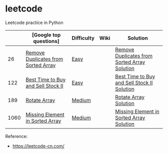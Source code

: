 # leetcode
Leetcode practice in Python



|      | [Google top questions]                                           |Difficulty|Wiki                |Solution                 |
| ---- | ---------------------------------------------------------------- | -------- |------------------- |-------------------------|
| 26   | [Remove Duplicates from Sorted Array]              |	[Easy]	|                    |[Remove Duplicates from Sorted Array Solution] |
| 122   | [Best Time to Buy and Sell Stock II]              |	[Easy]	|                    |[Best Time to Buy and Sell Stock II Solution] |
| 189   | [Rotate Array]                                    |  [Medium] |                    |[Rotate Array Solution] |
| 1060   | [Missing Element in Sorted Array]                                    |  [Medium] |                    |[Missing Element in Sorted Array Solution] |

[Remove Duplicates from Sorted Array]: https://leetcode.com/problems/remove-duplicates-from-sorted-array/
[Remove Duplicates from Sorted Array Solution]: https://github.com/robinali34/leetcode_python/blob/main/src/easy/remove_duplicates_from_sorted_array/solution.py
[Best Time to Buy and Sell Stock II]: https://leetcode.com/problems/best-time-to-buy-and-sell-stock-ii
[Best Time to Buy and Sell Stock II Solution]: https://github.com/robinali34/leetcode_python/blob/main/src/easy/best_time_to_buy_and_sell_stock_ii/solution.py
[Rotate Array]: https://leetcode.com/problems/rotate-array
[Rotate Array Solution]: https://github.com/robinali34/leetcode_python/blob/main/src/medium/rotate_array/solution.py
[Missing Element in Sorted Array]: https://leetcode.com/problems/missing-element-in-sorted-array
[Missing Element in Sorted Array Solution]: https://github.com/robinali34/leetcode_python/blob/main/src/medium/missing_element_in_sorted_array/solution.py

[Easy]: https://github.com/robinali/leetcode/tree/main/src/easy
[Medium]: https://github.com/robinali/leetcode/tree/main/src/medium
[Hard]: https://github.com/robinali/leetcode/tree/main/src/hard

Reference:
* https://leetcode-cn.com/